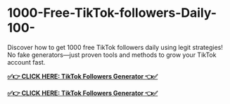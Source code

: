 # 1000-Free-TikTok-followers-Daily-100-

Discover how to get 1000 free TikTok followers daily using legit strategies! No fake generators—just proven tools and methods to grow your TikTok account fast.

**[✅👉 CLICK HERE: TikTok Followers Generator 👈✅](https://rosofferzone.com/tiktok/)**

**[✅👉 CLICK HERE: TikTok Followers Generator 👈✅](https://rosofferzone.com/tiktok/)**
